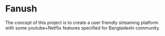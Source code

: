 # Fanush
The concept of this project is to create a user friendly streaming platform with some youtube+Netflix features specified for Bangladeshi community. 
